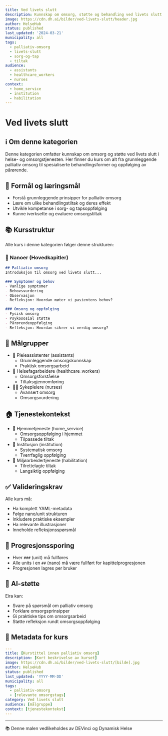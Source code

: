 ```yaml
---
title: Ved livets slutt
description: Kunnskap om omsorg, støtte og behandling ved livets slutt i helse- og omsorgstjenesten
image: https://cdn.dh.ai/bilder/ved-livets-slutt/header.jpg
author: HelseHub
status: published
last_updated: '2024-03-21'
municipality: all
tags:
  - palliativ-omsorg
  - livets-slutt
  - sorg-og-tap
  - tiltak
audience:
  - assistants
  - healthcare_workers
  - nurses
context:
  - home_service
  - institution
  - habilitation
---
```


# Ved livets slutt

## ℹ️ Om denne kategorien
Denne kategorien omfatter kunnskap om omsorg og støtte ved livets slutt i helse- og omsorgstjenesten. Her finner du kurs om alt fra grunnleggende palliativ omsorg til spesialiserte behandlingsformer og oppfølging av pårørende.

## 🎯 Formål og læringsmål
- Forstå grunnleggende prinsipper for palliativ omsorg
- Lære om ulike behandlingstiltak og deres effekt
- Utvikle kompetanse i sorg- og tapsoppfølging
- Kunne iverksette og evaluere omsorgstiltak

## 📚 Kursstruktur
Alle kurs i denne kategorien følger denne strukturen:

### 📖 Nanoer (Hovedkapitler)
```md
## Palliativ omsorg
Introduksjon til omsorg ved livets slutt...

### Symptomer og behov
- Vanlige symptomer
- Behovsvurdering
- Observasjon
- Refleksjon: Hvordan møter vi pasientens behov?

### Omsorg og oppfølging
- Fysisk omsorg
- Psykososial støtte
- Pårørendeoppfølging
- Refleksjon: Hvordan sikrer vi verdig omsorg?
```

## 👥 Målgrupper
- 👤 Pleieassistenter (assistants)
  * Grunnleggende omsorgskunnskap
  * Praktisk omsorgsarbeid
- 👥 Helsefagarbeidere (healthcare_workers)
  * Omsorgsforståelse
  * Tiltaksgjennomføring
- 👨‍⚕️ Sykepleiere (nurses)
  * Avansert omsorg
  * Omsorgsvurdering

## 🏠 Tjenestekontekst
- 🏡 Hjemmetjeneste (home_service)
  * Omsorgsoppfølging i hjemmet
  * Tilpassede tiltak
- 🏥 Institusjon (institution)
  * Systematisk omsorg
  * Tverrfaglig oppfølging
- 👥 Miljøarbeidertjeneste (habilitation)
  * Tilrettelagte tiltak
  * Langsiktig oppfølging

## ✅ Valideringskrav
Alle kurs må:
- Ha komplett YAML-metadata
- Følge nano/unit strukturen
- Inkludere praktiske eksempler
- Ha relevante illustrasjoner
- Inneholde refleksjonsspørsmål

## 🔄 Progresjonssporing
- Hver `###` (unit) må fullføres
- Alle units i en `##` (nano) må være fullført for kapittelprogresjonen
- Progresjonen lagres per bruker

## 🤖 AI-støtte
Eira kan:
- Svare på spørsmål om palliativ omsorg
- Forklare omsorgsprinsipper
- Gi praktiske tips om omsorgsarbeid
- Støtte refleksjon rundt omsorgsoppfølging

## 📝 Metadata for kurs
```yaml
---
title: [Kurstittel innen palliativ omsorg]
description: [Kort beskrivelse av kurset]
image: https://cdn.dh.ai/bilder/ved-livets-slutt/[bilde].jpg
author: HelseHub
status: published
last_updated: 'YYYY-MM-DD'
municipality: all
tags:
  - palliativ-omsorg
  - [relevante omsorgstags]
category: Ved livets slutt
audience: [målgruppe]
context: [tjenestekontekst]
---
```

---
📚 Denne malen vedlikeholdes av DEVinci og Dynamisk Helse 